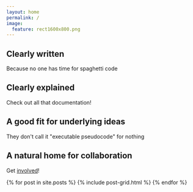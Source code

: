```yaml
---
layout: home
permalink: /
image:
  feature: rect1600x800.png
---
```


<div class="tiles">

<div class="tile">
  <h2 class="post-title">Clearly written</h2>
  <p class="post-excerpt">Because no one has time for spaghetti code</p>
</div><!-- /.tile -->

<div class="tile">
  <h2 class="post-title">Clearly explained</h2>
  <p class="post-excerpt">Check out all that documentation!</p>
</div><!-- /.tile -->

<div class="tile">
  <h2 class="post-title">A good fit for underlying ideas</h2>
  <p class="post-excerpt">They don't call it "executable pseudocode" for nothing</p>
</div><!-- /.tile -->

<div class="tile">
  <h2 class="post-title">A natural home for collaboration</h2>
  <p class="post-excerpt">Get <a href="http://nipy.github.io/contribute/">involved</a>!</p>
</div><!-- /.tile -->

</div><!-- /.tiles -->

<div class="tiles">
{% for post in site.posts %}
	{% include post-grid.html %}
{% endfor %}
</div><!-- /.tiles -->